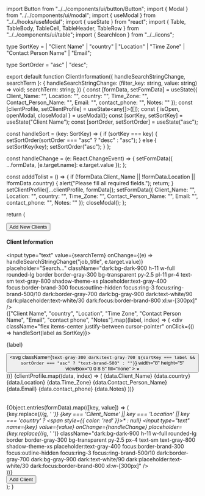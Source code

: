 import Button from "../../components/ui/button/Button";
import { Modal } from "../../components/ui/modal";
import { useModal } from "../../hooks/useModal";
import { useState } from "react";
import {
  Table,
  TableBody,
  TableCell,
  TableHeader,
  TableRow
} from "../../components/ui/table";
import { SearchIcon } from "../../icons";

type SortKey =
  | "Client Name"
  | "country"
  | "Location"
  | "Time Zone"
  | "Contact Person Name"
  | "Email";

type SortOrder = "asc" | "desc";

export default function ClientInformation({
  handleSearchStringChange,
  searchTerm
}: {
  handleSearchStringChange: (filter_key: string, value: string) => void;
  searchTerm: string;
}) {
  const [formData, setFormData] = useState({
    Client_Name: "",
    Location: "",
    country: "",
    Time_Zone: "",
    Contact_Person_Name: "",
    Email: "",
    contact_phone: "",
    Notes: ""
  });
  const [clientProfile, setClientProfile] = useState<any[]>([]);
  const { isOpen, openModal, closeModal } = useModal();
  const [sortKey, setSortKey] = useState<SortKey>("Client Name");
  const [sortOrder, setSortOrder] = useState<SortOrder>("asc");

  const handleSort = (key: SortKey) => {
    if (sortKey === key) {
      setSortOrder(sortOrder === "asc" ? "desc" : "asc");
    } else {
      setSortKey(key);
      setSortOrder("asc");
    }
  };

  const handleChange = (e: React.ChangeEvent<HTMLInputElement>) => {
    setFormData({ ...formData, [e.target.name]: e.target.value });
  };

  const adddTolist = () => {
    if (!formData.Client_Name || !formData.Location || !formData.country) {
      alert("Please fill all required fields.");
      return;
    }
    setClientProfile([...clientProfile, formData]);
    setFormData({
      Client_Name: "",
      Location: "",
      country: "",
      Time_Zone: "",
      Contact_Person_Name: "",
      Email: "",
      contact_phone: "",
      Notes: ""
    });
    closeModal();
  };

  return (
    <div>
      <div className="flex px-1 dark:border-white/[0.05] rounded-t-xl sm:flex-row sm:items-center sm:justify-end">
        <Button variant="outline" size="sm" onClick={openModal}>
          Add New Clients
        </Button>
      </div>
      <div className="flex flex-between flex-wrap lg:w-[100%]">
        <div className="bg-white dark:bg-white/[0.03] mt-6 p-6 rounded-xl shadow-md w-full lg:w-[100%]">
          <h4 className="text-lg font-semibold mb-4">Client Information</h4>
          <div className="flex px-1 py-4 dark:border-white/[0.05] rounded-t-xl sm:flex-row sm:items-center sm:justify-end">
            <div className="relative">
              <SearchIcon className="absolute text-gray-500 -translate-y-1/2 pointer-events-none left-4 top-1/2 dark:text-gray-400" />
              <input
                type="text"
                value={searchTerm}
                onChange={(e) => handleSearchStringChange("job_title", e.target.value)}
                placeholder="Search..."
                className="dark:bg-dark-900 h-11 w-full rounded-lg border border-gray-300 bg-transparent py-2.5 pl-11 pr-4 text-sm text-gray-800 shadow-theme-xs placeholder:text-gray-400 focus:border-brand-300 focus:outline-hidden focus:ring-3 focus:ring-brand-500/10 dark:border-gray-700 dark:bg-gray-900 dark:text-white/90 dark:placeholder:text-white/30 dark:focus:border-brand-800 xl:w-[300px]"
              />
            </div>
          </div>
          <Table>
            <TableHeader className="border-t border-gray-100 dark:border-white/[0.05]">
              <TableRow>
                {["Client Name", "country", "Location", "Time Zone", "Contact Person Name", "Email", "contact phone", "Notes"].map((label, index) => (
                  <TableCell key={index} isHeader className="px-4 py-3 border border-gray-300 dark:border-white/[0.05]">
                    <div className="flex items-center justify-between cursor-pointer" onClick={() => handleSort(label as SortKey)}>
                      <p className="font-medium text-gray-700 text-theme-xs dark:text-gray-400">{label}</p>
                      <button className="flex flex-col gap-0.5">
                        <svg
                          className={`text-gray-300 dark:text-gray-700 ${sortKey === label && sortOrder === "asc" ? "text-brand-500" : ""}`}
                          width="8"
                          height="5"
                          viewBox="0 0 8 5"
                          fill="none"
                        >
                          <path
                            d="M4.40962 0.585167C4.21057 0.300808 3.78943 0.300807 3.59038 0.585166L1.05071 4.21327C0.81874 4.54466 1.05582 5 1.46033 5H6.53967C6.94418 5 7.18126 4.54466 6.94929 4.21327L4.40962 0.585167Z"
                            fill="currentColor"
                          />
                        </svg>
                        <svg className="text-gray-300 dark:text-gray-700" width="8" height="5" viewBox="0 0 8 5" fill="none">
                          <path
                            d="M4.40962 4.41483C4.21057 4.69919 3.78943 4.69919 3.59038 4.41483L1.05071 0.786732C0.81874 0.455343 1.05582 0 1.46033 0H6.53967C6.94418 0 7.18126 0.455342 6.94929 0.786731L4.40962 4.41483Z"
                            fill="currentColor"
                          />
                        </svg>
                      </button>
                    </div>
                  </TableCell>
                ))}
              </TableRow>
            </TableHeader>
            <TableBody className="text-center">
              {clientProfile.map((data, index) => (
                <TableRow key={index}>
                  <TableCell className="px-4 py-4 font-medium text-gray-800 border border-gray-300 dark:border-white/[0.05] text-theme-sm dark:text-gray-400 whitespace-nowrap">{data.Client_Name}</TableCell>
                  <TableCell className="px-4 py-4 font-medium text-gray-800 border border-gray-300 dark:border-white/[0.05] text-theme-sm dark:text-gray-400 whitespace-nowrap">{data.country}</TableCell>
                  <TableCell className="px-4 py-4 font-medium text-gray-800 border border-gray-300 dark:border-white/[0.05] text-theme-sm dark:text-gray-400 whitespace-nowrap">{data.Location}</TableCell>
                  <TableCell className="px-4 py-4 font-medium text-gray-800 border border-gray-300 dark:border-white/[0.05] text-theme-sm dark:text-gray-400 whitespace-nowrap">{data.Time_Zone}</TableCell>
                  <TableCell className="px-4 py-4 font-medium text-gray-800 border border-gray-300 dark:border-white/[0.05] text-theme-sm dark:text-gray-400 whitespace-nowrap">{data.Contact_Person_Name}</TableCell>
                  <TableCell className="px-4 py-4 font-medium text-gray-800 border border-gray-300 dark:border-white/[0.05] text-theme-sm dark:text-gray-400 whitespace-nowrap">{data.Email}</TableCell>
                  <TableCell className="px-4 py-4 font-medium text-gray-800 border border-gray-300 dark:border-white/[0.05] text-theme-sm dark:text-gray-400 whitespace-nowrap">{data.contact_phone}</TableCell>
                  <TableCell className="px-4 py-4 font-medium text-gray-800 border border-gray-300 dark:border-white/[0.05] text-theme-sm dark:text-gray-400 whitespace-nowrap">{data.Notes}</TableCell>
                </TableRow>
              ))}
            </TableBody>
          </Table>
        </div>
      </div>
      <Modal isOpen={isOpen} onClose={closeModal} className="modal-style pl-7 pt-20 pb-10">
        <div className="overflow-hidden ml-4">
          <div className="flex flex-col flex-3 mr-4">
            <div className="relative flex gap-5 mt-4">
              {Object.entries(formData).map(([key, value]) => (
                <div key={key} className="mb-4">
                  <label className="block font-medium mb-1">
                    {key.replace(/_/g, ' ')} {key === 'Client_Name' || key === 'Location' || key === 'country' ? <span style={{ color: 'red' }}>*</span> : null}
                  </label>
                  <input
                    type="text"
                    name={key}
                    value={value}
                    onChange={handleChange}
                    placeholder={key.replace(/_/g, ' ')}
                    className="dark:bg-dark-900 h-11 w-full rounded-lg border border-gray-300 bg-transparent py-2.5 px-4 text-sm text-gray-800 shadow-theme-xs placeholder:text-gray-400 focus:border-brand-300 focus:outline-hidden focus:ring-3 focus:ring-brand-500/10 dark:border-gray-700 dark:bg-gray-900 dark:text-white/90 dark:placeholder:text-white/30 dark:focus:border-brand-800 xl:w-[300px]"
                  />
                </div>
              ))}
            </div>
            <div className="flex justify-end mt-6">
              <Button onClick={adddTolist}>Add Client</Button>
            </div>
          </div>
        </div>
      </Modal>
    </div>
  );
}

